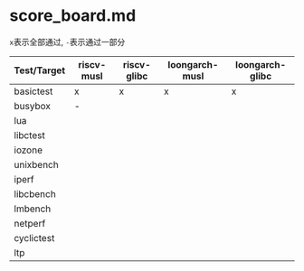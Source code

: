 # score_board.md

`x`表示全部通过, `-`表示通过一部分

| Test/Target | riscv-musl | riscv-glibc | loongarch-musl | loongarch-glibc |
|-------------|------------|-------------|----------------|-----------------|
| basictest   | x          | x           | x              | x               |
| busybox     | -          |             |                |                 |
| lua         |            |             |                |                 |
| libctest    |            |             |                |                 |
| iozone      |            |             |                |                 |
| unixbench   |            |             |                |                 |
| iperf       |            |             |                |                 |
| libcbench   |            |             |                |                 |
| lmbench     |            |             |                |                 |
| netperf     |            |             |                |                 |
| cyclictest  |            |             |                |                 |
| ltp         |            |             |                |                 |

